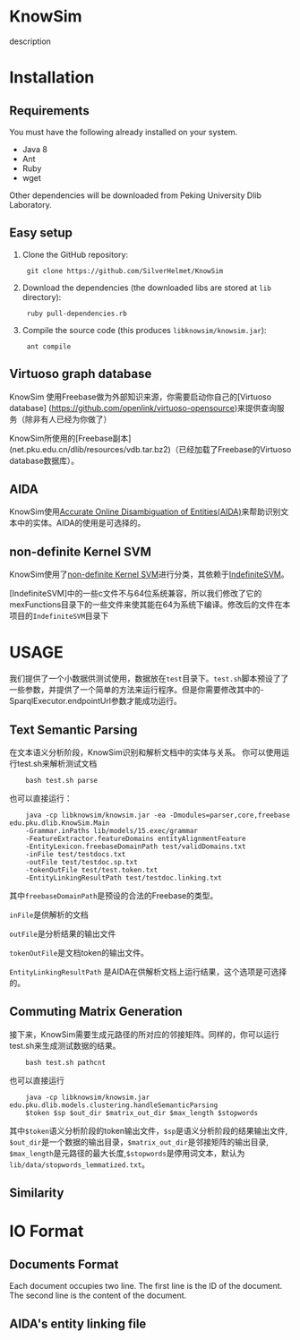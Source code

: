 # KnowSim

description

# Installation

## Requirements

You must have the following already installed on your system.

- Java 8
- Ant
- Ruby
- wget

Other dependencies will be downloaded from Peking University Dlib Laboratory.

## Easy setup

1. Clone the GitHub repository:

        git clone https://github.com/SilverHelmet/KnowSim
        
2. Download the dependencies (the downloaded libs are stored at `lib` directory):

        ruby pull-dependencies.rb
        
3. Compile the source code (this produces `libknowsim/knowsim.jar`):

        ant compile

## Virtuoso graph database

KnowSim 使用Freebase做为外部知识来源，你需要启动你自己的[Virtuoso database] (https://github.com/openlink/virtuoso-opensource)来提供查询服务（除非有人已经为你做了）

KnowSim所使用的[Freebase副本] (net.pku.edu.cn/dlib/resources/vdb.tar.bz2)（已经加载了Freebase的Virtuoso database数据库）。

## AIDA
KnowSim使用[Accurate Online Disambiguation of Entities(AIDA)](https://github.com/yago-naga/aida)来帮助识别文本中的实体。AIDA的使用是可选择的。 

## non-definite Kernel SVM
KnowSim使用了[non-definite Kernel SVM](http://empslocal.ex.ac.uk/people/staff/yy267/indefinitesvm_nips2009.zip)进行分类，其依赖于[IndefiniteSVM](http://www.di.ens.fr/~aspremon/ZIP/IndefiniteSVM.zip)。

[IndefiniteSVM]中的一些c文件不与64位系统兼容，所以我们修改了它的mexFunctions目录下的一些文件来使其能在64为系统下编译。修改后的文件在本项目的`IndefiniteSVM`目录下

# USAGE
我们提供了一个小数据供测试使用，数据放在`test`目录下。`test.sh`脚本预设了了一些参数，并提供了一个简单的方法来运行程序。但是你需要修改其中的-SparqlExecutor.endpointUrl参数才能成功运行。

## Text Semantic Parsing
在文本语义分析阶段，KnowSim识别和解析文档中的实体与关系。
你可以使用运行test.sh来解析测试文档

        bash test.sh parse
        
也可以直接运行：

        java -cp libknowsim/knowsim.jar -ea -Dmodules=parser,core,freebase edu.pku.dlib.KnowSim.Main 
        -Grammar.inPaths lib/models/15.exec/grammar 
        -FeatureExtractor.featureDomains entityAlignmentFeature 
        -EntityLexicon.freebaseDomainPath test/validDomains.txt 
        -inFile test/testdocs.txt 
        -outFile test/testdoc.sp.txt
        -tokenOutFile test/test.token.txt 
        -EntityLinkingResultPath test/testdoc.linking.txt
其中`freebaseDomainPath`是预设的合法的Freebase的类型。

`inFile`是供解析的文档

`outFile`是分析结果的输出文件

`tokenOutFile`是文档token的输出文件。

`EntityLinkingResultPath` 是AIDA在供解析文档上运行结果，这个选项是可选择的。

## Commuting Matrix Generation
接下来，KnowSim需要生成元路径的所对应的邻接矩阵。同样的，你可以运行test.sh来生成测试数据的结果。

        bash test.sh pathcnt
        
也可以直接运行

        java -cp libknowsim/knowsim.jar edu.pku.dlib.models.clustering.handleSemanticParsing
        $token $sp $out_dir $matrix_out_dir $max_length $stopwords
        
其中`$token`语义分析阶段的token输出文件，`$sp`是语义分析阶段的结果输出文件, `$out_dir`是一个数据的输出目录，`$matrix_out_dir`是邻接矩阵的输出目录, `$max_length`是元路径的最大长度,`$stopwords`是停用词文本，默认为`lib/data/stopwords_lemmatized.txt`。

## Similarity 

  
# IO Format
  
## Documents Format
Each document occupies two line. The first line is the ID of the document. The second line is the content of the document.
  
## AIDA's entity linking file 
  
  






        
